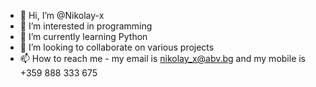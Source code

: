 - 👋 Hi, I’m @Nikolay-x
- 👀 I’m interested in programming
- 🌱 I’m currently learning Python
- 💞️ I’m looking to collaborate on various projects
- 📫 How to reach me - my email is nikolay_x@abv.bg and my mobile is +359 888 333 675

<!---
Nikolay-x/Nikolay-x is a ✨ special ✨ repository because its `README.md` (this file) appears on your GitHub profile.
You can click the Preview link to take a look at your changes.
--->
